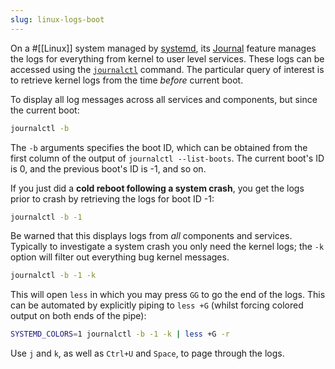 ```yaml
---
slug: linux-logs-boot
---
```


On a #[[Linux]] system managed by [systemd], its [Journal] feature manages the logs for everything from kernel to user level services.  These logs can be accessed using the [`journalctl`] command. The particular query of interest is to retrieve kernel logs from the time *before* current boot.

To display all log messages across all services and components, but since the current boot:

```bash
journalctl -b
```

The `-b` arguments specifies the boot ID, which can be obtained from the first column of the output of `journalctl --list-boots`. The current boot's ID is 0, and the previous boot's ID is -1, and so on. 

If you just did a **cold reboot following a system crash**, you get the logs prior to crash by retrieving the logs for boot ID -1:

```bash
journalctl -b -1
```

Be warned that this displays logs from *all* components and services. Typically to investigate a system crash you only need the kernel logs; the `-k` option will filter out everything bug kernel messages.

```bash
journalctl -b -1 -k
```

This will open `less` in which you may press `GG` to go the end of the logs. This can be automated by explicitly piping to `less +G` (whilst forcing colored output on both ends of the pipe):

```bash
SYSTEMD_COLORS=1 journalctl -b -1 -k | less +G -r
```

Use `j` and `k`, as well as `Ctrl+U` and `Space`, to page through the logs.

[systemd]: https://wiki.archlinux.org/index.php/systemd
[Journal]: https://wiki.archlinux.org/index.php/Systemd/Journal
[`journalctl`]: https://www.loggly.com/ultimate-guide/using-journalctl/
